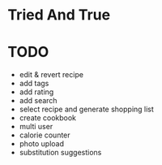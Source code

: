 # Tried And True

# TODO

- edit & revert recipe
- add tags
- add rating
- add search
- select recipe and generate shopping list
- create cookbook
- multi user
- calorie counter
- photo upload
- substitution suggestions
